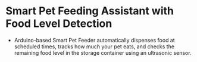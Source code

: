 # Smart Pet Feeding Assistant with Food Level Detection

- Arduino-based Smart Pet Feeder automatically dispenses food at scheduled times, tracks how much your pet eats, and checks the remaining food level in the storage container using an ultrasonic sensor.
